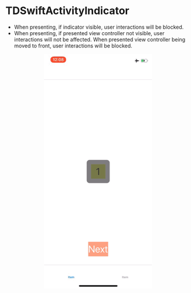 # TDSwiftActivityIndicator
* When presenting, if indicator visible, user interactions will be blocked.
* When presenting, if presented view controller not visible, user interactions will not be affected. When presented view controller being moved to front, user interactions will be blocked.
<p align="center">
  <img src="./README/Images/demo_app_sr.GIF"/>
</p>
